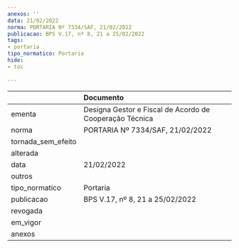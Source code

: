 ```yaml
---
anexos: ''
data: 21/02/2022
norma: PORTARIA Nº 7334/SAF, 21/02/2022
publicacao: BPS V.17, nº 8, 21 a 25/02/2022
tags:
- portaria
tipo_normatico: Portaria
hide: 
- toc 
 
---
```


|                    | Documento                                               |
|:-------------------|:--------------------------------------------------------|
| ementa             | Designa Gestor e Fiscal de Acordo de Cooperação Técnica |
| norma              | PORTARIA Nº 7334/SAF, 21/02/2022                        |
| tornada_sem_efeito |                                                         |
| alterada           |                                                         |
| data               | 21/02/2022                                              |
| outros             |                                                         |
| tipo_normatico     | Portaria                                                |
| publicacao         | BPS V.17, nº 8, 21 a 25/02/2022                         |
| revogada           |                                                         |
| em_vigor           |                                                         |
| anexos             |                                                         |